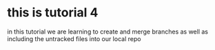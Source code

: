 # this is tutorial 4
in this tutorial we are learning to create and merge branches as well as including the untracked files into our local repo